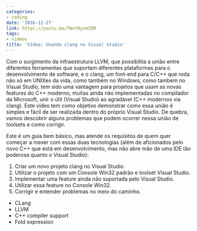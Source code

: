 ```yaml
---
categories:
- coding
date: '2016-12-27'
link: https://youtu.be/TWvY9ynmIDM
tags:
- videos
title: 'Vídeo: Usando clang no Visual Studio'
---
```


Com o surgimento da infraestrutura LLVM, que possibilita a união entre diferentes ferramentas que suportam diferentes plataformas para o desenvolvimento de software, e o clang, um font-end para C/C++ que roda não só em UNIXes da vida, como também no Windows, como também no Visual Studio, tem sido uma vantagem para projetos que usam as novas features do C++ moderno, muitas ainda não implementadas no compilador da Microsoft, unir o útil (Visual Studio) ao agradável (C++ modernos via clang). Este vídeo tem como objetivo demonstrar como essa união é simples e fácil de ser realizada dentro do próprio Visual Studio. De quebra, vamos descobrir alguns problemas que podem ocorrer nessa união de toolsets e como corrigir.

Este é um guia bem básico, mas atende os requisitos de quem quer começar a mexer com essas duas tecnologias (além de aficionados pelo novo C++ que está em desenvolvimento, mas não abre mão de uma IDE tão poderosa quanto o Visual Studio):

 1. Criar um novo projeto clang no Visual Studio.
 2. Utilizar o projeto com um Console Win32 padrão e toolset Visual Studio.
 3. Implementar uma feature ainda não suportada pelo Visual Studio.
 4. Utilizar essa feature no Console Win32.
 5. Corrigir e entender problemas no meio do caminho.

 - CLang
 - LLVM
 - C++ compiler support
 - Fold expression